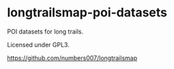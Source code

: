 # longtrailsmap-poi-datasets
POI datasets for long trails.

Licensed under GPL3.

https://github.com/numbers007/longtrailsmap
